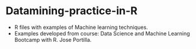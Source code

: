 # Datamining-practice-in-R

* R files with examples of Machine learning techniques.
* Examples developed from course: Data Science and Machine Learning Bootcamp with R. Jose Portilla. 


